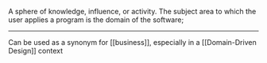 A sphere of knowledge, influence, or activity. The subject area to which the user applies a program is the domain of the software;

---

Can be used as a synonym for [[business]], especially in a [[Domain-Driven Design]] context
